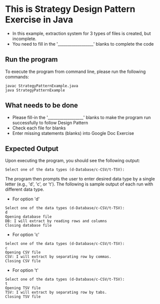 # This is Strategy Design Pattern Exercise in Java
* In this example, extraction system for 3 types of files is created, but incomplete.
* You need to fill in the '__________________' blanks to complete the code

## Run the program
To execute the program from command line, please run the following commands:
```$xslt
javac StrategyPatternExample.java
java StrategyPatternExample
```

## What needs to be done
* Please fill-in the '__________________'  blanks to make the program run successfully to follow Design Pattern
* Check each file for blanks
* Enter missing statements (blanks) into Google Doc Exercise

## Expected Output
Upon executing the program, you should see the following output:

```Select one of the data types (d-Database/c-CSV/t-TSV): ```

The program then prompts the user to enter desired data type by a single letter (e.g., 'd', 'c', or 't').
The following is sample output of each run with different data type.

* For option 'd'
```$xslt
Select one of the data types (d-Database/c-CSV/t-TSV): 
d
Opening database file
DB: I will extract by reading rows and columns
Closing database file
```

* For option 'c'
```$xslt
Select one of the data types (d-Database/c-CSV/t-TSV): 
c
Opening CSV file
CSV: I will extract by separating row by commas.
Closing CSV file
```

* For option 't'
```$xslt
Select one of the data types (d-Database/c-CSV/t-TSV): 
t
Opening TSV file
TSV: I will extract by separating row by tabs.
Closing TSV file
```